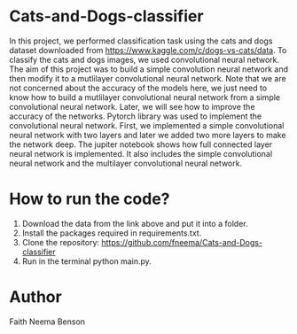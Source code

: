 # Cats-and-Dogs-classifier
In this project, we performed classification task using the cats and dogs dataset downloaded from https://www.kaggle.com/c/dogs-vs-cats/data. To classify the cats and dogs images, we used convolutional neural network. The aim of this project was to build a simple convolution neural network and then modify it to a mutlilayer convolutional neural network. Note that we are not concerned about the accuracy of the models here, we just need to know how to build a mutlilayer convolutional neural network from a simple convolutional neural network. Later, we will see how to improve the accuracy of the networks. Pytorch library was used to implement the convolutional neural network. First, we implemented a simple convolutional neural network with two layers and later we added two more layers to make the network deep.
The jupiter notebook shows how full connected layer neural network is implemented. It also includes the simple convolutional neural network and the multilayer convolutional neural network. 


# How to run the code?
1. Download the data from the link above and put it into a folder.
2. Install the packages required in requirements.txt.
3. Clone the repository: https://github.com/fneema/Cats-and-Dogs-classifier
4. Run in the terminal python main.py.

# Author 
Faith Neema Benson
